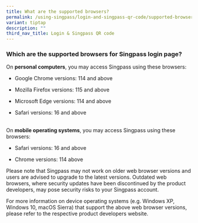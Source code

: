 ```yaml
---
title: What are the supported browsers?
permalink: /using-singpass/login-and-singpass-qr-code/supported-browsers/
variant: tiptap
description: ""
third_nav_title: Login & Singpass QR code
---
```

<h3>Which are the supported browsers for Singpass login page?</h3>
<p>On <strong>personal computers</strong>, you may access Singpass using these
browsers:</p>
<ul data-tight="true" class="tight">
<li>
<p>Google Chrome versions: 114 and above</p>
</li>
<li>
<p>Mozilla Firefox versions: 115 and above</p>
</li>
<li>
<p>Microsoft Edge versions: 114 and above</p>
</li>
<li>
<p>Safari versions: 16 and above&nbsp;</p>
</li>
</ul>
<p>
<br>On <strong>mobile operating systems</strong>, you may access Singpass using
these browsers:</p>
<ul data-tight="true" class="tight">
<li>
<p>Safari versions: 16 and above</p>
</li>
<li>
<p>Chrome versions: 114 above
<br>
</p>
</li>
</ul>
<p>Please note that Singpass may not work on older web browser versions and
users are advised to upgrade to the latest versions. Outdated web browsers,
where security updates have been discontinued by the product developers,
may pose security risks to your Singpass account.&nbsp;&nbsp;&nbsp;</p>
<p>For more information on device operating systems (e.g. Windows XP, Windows
10, macOS Sierra) that support the above web browser versions, please refer
to the respective product developers website.</p>